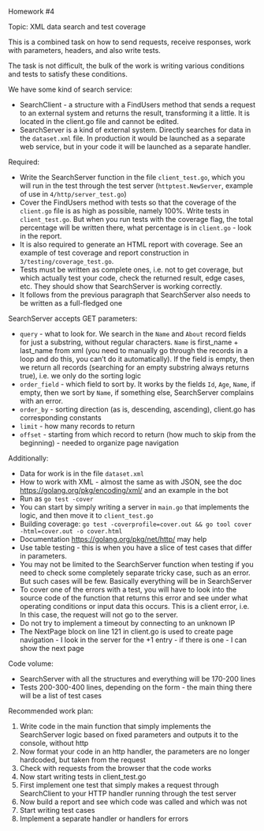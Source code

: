 Homework #4

Topic: XML data search and test coverage

This is a combined task on how to send requests, receive responses, work with parameters, headers, and also write tests.

The task is not difficult, the bulk of the work is writing various conditions and tests to satisfy these conditions.

We have some kind of search service:
* SearchClient - a structure with a FindUsers method that sends a request to an external system and returns the result, transforming it a little. It is located in the client.go file and cannot be edited.
* SearchServer is a kind of external system. Directly searches for data in the `dataset.xml` file. In production it would be launched as a separate web service, but in your code it will be launched as a separate handler.

Required:
* Write the SearchServer function in the file `client_test.go`, which you will run in the test through the test server (`httptest.NewServer`, example of use in `4/http/server_test.go`)
* Cover the FindUsers method with tests so that the coverage of the `client.go` file is as high as possible, namely 100%. Write tests in `client_test.go`. But when you run tests with the coverage flag, the total percentage will be written there, what percentage is in `client.go` - look in the report.
* It is also required to generate an HTML report with coverage. See an example of test coverage and report construction in `3/testing/coverage_test.go`.
* Tests must be written as complete ones, i.e. not to get coverage, but which actually test your code, check the returned result, edge cases, etc. They should show that SearchServer is working correctly.
* It follows from the previous paragraph that SearchServer also needs to be written as a full-fledged one

SearchServer accepts GET parameters:
* `query` - what to look for. We search in the `Name` and `About` record fields for just a substring, without regular characters. `Name` is first_name + last_name from xml (you need to manually go through the records in a loop and do this, you can’t do it automatically). If the field is empty, then we return all records (searching for an empty substring always returns true), i.e. we only do the sorting logic
* `order_field` - which field to sort by. It works by the fields `Id`, `Age`, `Name`, if empty, then we sort by `Name`, if something else, SearchServer complains with an error.
* `order_by` - sorting direction (as is, descending, ascending), client.go has corresponding constants
* `limit` - how many records to return
* `offset` - starting from which record to return (how much to skip from the beginning) - needed to organize page navigation

Additionally:
* Data for work is in the file `dataset.xml`
* How to work with XML - almost the same as with JSON, see the doc https://golang.org/pkg/encoding/xml/ and an example in the bot
* Run as `go test -cover`
* You can start by simply writing a server in `main.go` that implements the logic, and then move it to `client_test.go`
* Building coverage: `go test -coverprofile=cover.out && go tool cover -html=cover.out -o cover.html`
* Documentation https://golang.org/pkg/net/http/ may help
* Use table testing - this is when you have a slice of test cases that differ in parameters.
* You may not be limited to the SearchServer function when testing if you need to check some completely separate tricky case, such as an error. But such cases will be few. Basically everything will be in SearchServer
* To cover one of the errors with a test, you will have to look into the source code of the function that returns this error and see under what operating conditions or input data this occurs. This is a client error, i.e. In this case, the request will not go to the server.
* Do not try to implement a timeout by connecting to an unknown IP
* The NextPage block on line 121 in client.go is used to create page navigation - I look in the server for the +1 entry - if there is one - I can show the next page

Code volume:
* SearchServer with all the structures and everything will be 170-200 lines
* Tests 200-300-400 lines, depending on the form - the main thing there will be a list of test cases

Recommended work plan:
1. Write code in the main function that simply implements the SearchServer logic based on fixed parameters and outputs it to the console, without http
2. Now format your code in an http handler, the parameters are no longer hardcoded, but taken from the request
3. Check with requests from the browser that the code works
4. Now start writing tests in client_test.go
5. First implement one test that simply makes a request through SearchClient to your HTTP handler running through the test server
6. Now build a report and see which code was called and which was not
7. Start writing test cases
8. Implement a separate handler or handlers for errors
